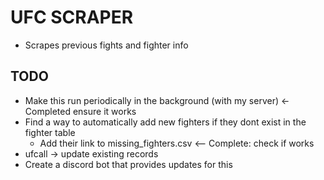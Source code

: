 # UFC SCRAPER 
- Scrapes previous fights and fighter info

## TODO
- Make this run periodically in the background (with my server) <- Completed ensure it works
- Find a way to automatically add new fighters if they dont exist in the fighter table
    - Add their link to missing_fighters.csv <-- Complete: check if works
- ufcall -> update existing records
- Create a discord bot that provides updates for this
